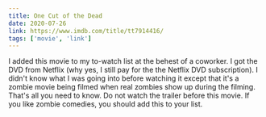 ```yaml
---
title: One Cut of the Dead
date: 2020-07-26
link: https://www.imdb.com/title/tt7914416/
tags: ['movie', 'link']
---
```


I added this movie to my to-watch list at the behest of a coworker. 
I got the DVD from Netflix (why yes, I still pay for the the Netflix DVD subscription).
I didn't know what I was going into before watching it except that it's a zombie movie
being filmed when real zombies show up during the filming. That's all you need to know.
Do not watch the trailer before this movie. If you like zombie comedies, you should 
add this to your list.
